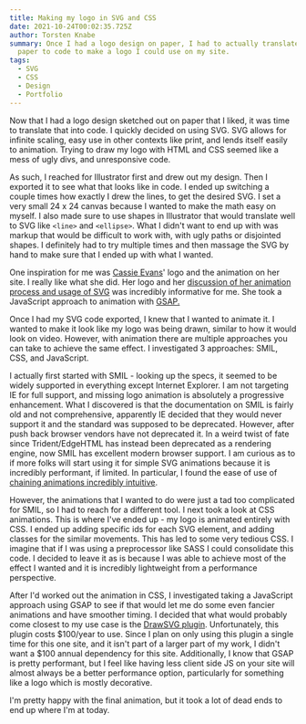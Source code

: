 ```yaml
---
title: Making my logo in SVG and CSS
date: 2021-10-24T00:02:35.725Z
author: Torsten Knabe
summary: Once I had a logo design on paper, I had to actually translate that
  paper to code to make a logo I could use on my site.
tags:
  - SVG
  - CSS
  - Design
  - Portfolio
---
```

Now that I had a logo design sketched out on paper that I liked, it was time to translate that into code. I quickly decided on using SVG. SVG allows for infinite scaling, easy use in other contexts like print, and lends itself easily to animation. Trying to draw my logo with HTML and CSS seemed like a mess of ugly divs, and unresponsive code.

As such, I reached for Illustrator first and drew out my design. Then I exported it to see what that looks like in code. I ended up switching a couple times how exactly I drew the lines, to get the desired SVG. I set a very small 24 x 24 canvas because I wanted to make the math easy on myself. I also made sure to use shapes in Illustrator that would translate well to SVG like `<line>` and `<ellipse>`. What I didn't want to end up with was markup that would be difficult to work with, with ugly paths or disjointed shapes. I definitely had to try multiple times and then massage the SVG by hand to make sure that I ended up with what I wanted.

One inspiration for me was [Cassie Evans](https://www.cassie.codes/)' logo and the animation on her site. I really like what she did. Her logo and her [discussion of her animation process and usage of SVG](https://www.cassie.codes/posts/creating-my-logo-animation/) was incredibly informative for me. She took a JavaScript approach to animation with [GSAP.](https://greensock.com/gsap/)

Once I had my SVG code exported, I knew that I wanted to animate it. I wanted to make it look like my logo was being drawn, similar to how it would look on video. However, with animation there are multiple approaches you can take to achieve the same effect. I investigated 3 approaches: SMIL, CSS, and JavaScript.

I actually first started with SMIL - looking up the specs, it seemed to be widely supported in everything except Internet Explorer. I am not targeting IE for full support, and missing logo animation is absolutely a progressive enhancement. What I discovered is that the documentation on SMIL is fairly old and not comprehensive, apparently IE decided that they would never support it and the standard was supposed to be deprecated. However, after push back browser vendors have not deprecated it. In a weird twist of fate since Trident/EdgeHTML has instead been deprecated as a rendering engine, now SMIL has excellent modern browser support. I am curious as to if more folks will start using it for simple SVG animations because it is incredibly performant, if limited. In particular, I found the ease of use of [chaining animations incredibly intuitive](https://css-tricks.com/guide-svg-animations-smil/).

However, the animations that I wanted to do were just a tad too complicated for SMIL, so I had to reach for a different tool. I next took a look at CSS animations. This is where I've ended up - my logo is animated entirely with CSS. I ended up adding specific ids for each SVG element, and adding classes for the similar movements. This has led to some very tedious CSS. I imagine that if I was using a preprocessor like SASS I could consolidate this code. I decided to leave it as is because I was able to achieve most of the effect I wanted and it is incredibly lightweight from a performance perspective.

After I'd worked out the animation in CSS, I investigated taking a JavaScript approach using GSAP to see if that would let me do some even fancier animations and have smoother timing. I decided that what would probably come closest to my use case is the [DrawSVG plugin](https://greensock.com/drawsvg/). Unfortunately, this plugin costs $100/year to use. Since I plan on only using this plugin a single time for this one site, and it isn't part of a larger part of my work, I didn't want a $100 annual dependency for this site. Additionally, I know that GSAP is pretty performant, but I feel like having less client side JS on your site will almost always be a better performance option, particularly for something like a logo which is mostly decorative.

I'm pretty happy with the final animation, but it took a lot of dead ends to end up where I'm at today.
